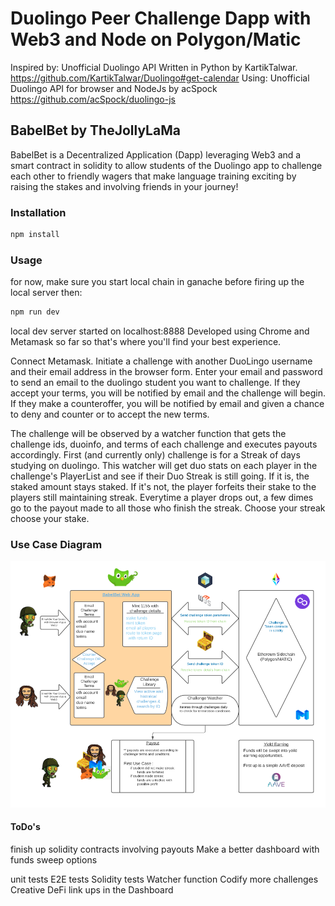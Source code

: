 # Duolingo Peer Challenge Dapp with Web3 and Node on Polygon/Matic
Inspired by:
Unofficial Duolingo API Written in Python by KartikTalwar.
https://github.com/KartikTalwar/Duolingo#get-calendar
Using:
Unofficial Duolingo API for browser and NodeJs by acSpock
https://github.com/acSpock/duolingo-js



## BabelBet by TheJollyLaMa
BabelBet is a Decentralized Application (Dapp) leveraging Web3 and a smart contract in solidity to allow students of the Duolingo app to challenge each other to friendly wagers that make language training exciting by raising the stakes and involving friends in your journey!

### Installation
```sh
npm install
```

### Usage
for now, make sure you start local chain in ganache before firing up the local server
then:
```sh
npm run dev
```
local dev server started on localhost:8888
Developed using Chrome and Metamask so far so that's where you'll find your best experience.

Connect Metamask.
Initiate a challenge with another DuoLingo username and their email address in the browser form.
Enter your email and password to send an email to the duolingo student you want to challenge.
If they accept your terms, you will be notified by email and the challenge will begin.
If they make a counteroffer, you will be notified by email and given a chance to deny and counter or to accept the new terms.

The challenge will be observed by a watcher function that gets the challenge ids, duoinfo, and terms of each challenge
and executes payouts accordingly.
First (and currently only) challenge is for a Streak of days studying on duolingo.
This watcher will get duo stats on each player in the challenge's PlayerList and see if their Duo Streak is still going.
If it is, the staked amount stays staked.  If it's not, the player forfeits their stake to the players still maintaining streak.
Everytime a player drops out, a few dimes go to the payout made to all those who finish the streak.
Choose your streak choose your stake.

### Use Case Diagram
![Use Case Diagram](https://github.com/TheJollyLaMa/BabelBet/blob/41b6918efa809c1b135d583881f30ae4071735d3/Use_Case_Diagram.png)


#### ToDo's

finish up solidity contracts involving payouts
Make a better dashboard with funds sweep options


unit tests
E2E tests
Solidity tests
Watcher function
Codify more challenges
Creative DeFi link ups in the Dashboard
